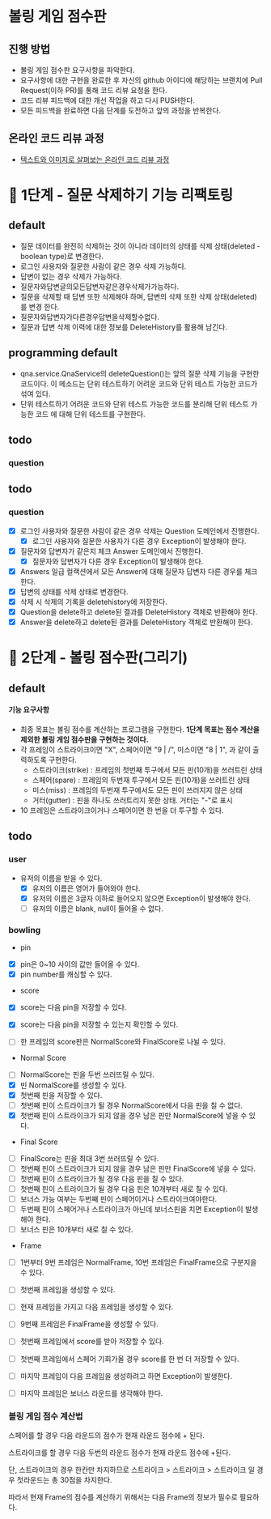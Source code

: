 # 볼링 게임 점수판
## 진행 방법
* 볼링 게임 점수판 요구사항을 파악한다.
* 요구사항에 대한 구현을 완료한 후 자신의 github 아이디에 해당하는 브랜치에 Pull Request(이하 PR)를 통해 코드 리뷰 요청을 한다.
* 코드 리뷰 피드백에 대한 개선 작업을 하고 다시 PUSH한다.
* 모든 피드백을 완료하면 다음 단계를 도전하고 앞의 과정을 반복한다.

## 온라인 코드 리뷰 과정
* [텍스트와 이미지로 살펴보는 온라인 코드 리뷰 과정](https://github.com/next-step/nextstep-docs/tree/master/codereview)

# 🚀 1단계 - 질문 삭제하기 기능 리팩토링

## default

- 질문 데이터를 완전히 삭제하는 것이 아니라 데이터의 상태를 삭제 상태(deleted - boolean type)로 변경한다.
- 로그인 사용자와 질문한 사람이 같은 경우 삭제 가능하다.
- 답변이 없는 경우 삭제가 가능하다.
- 질문자와답변글의모든답변자같은경우삭제가가능하다.
- 질문을 삭제할 때 답변 또한 삭제해야 하며, 답변의 삭제 또한 삭제 상태(deleted)를 변경
  한다.
- 질문자와답변자가다른경우답변을삭제할수없다.
- 질문과 답변 삭제 이력에 대한 정보를 DeleteHistory를 활용해 남긴다.

## programming default

- qna.service.QnaService의 deleteQuestion()는 앞의 질문 삭제 기능을 구현한 코드이다. 이 메소드는 단위 테스트하기 어려운 코드와 단위 테스트 가능한 코드가 섞여 있다.
- 단위 테스트하기 어려운 코드와 단위 테스트 가능한 코드를 분리해 단위 테스트 가능한 코드 에 대해 단위 테스트를 구현한다.

## todo

### question

## todo

### question

- [x] 로그인 사용자와 질문한 사람이 같은 경우 삭제는 Question 도메인에서 진행한다.
  - [x] 로그인 사용자와 질문한 사용자가 다른 경우 Exception이 발생해야 한다.
- [x] 질문자와 답변자가 같은지 체크 Answer 도메인에서 진행한다.
  - [x] 질문자와 답변자가 다른 경우 Exception이 발생해야 한다.
- [x] Answers 일급 컬랙션에서 모든 Answer에 대해 질문자 답변자 다른 경우를 체크한다.
- [x] 답변의 상태를 삭제 상태로 변경한다.
- [x] 삭제 시 삭제의 기록을 deletehistory에 저장한다.
- [x] Question을 delete하고 delete된 결과를 DeleteHistory 객체로 반환해야 한다.
- [x] Answer을 delete하고 delete된 결과를 DeleteHistory 객체로 반환해야 한다.

# 🚀 2단계 - 볼링 점수판(그리기)

## default

#### 기능 요구사항

- 최종 목표는 볼링 점수를 계산하는 프로그램을 구현한다. **1단계 목표는 점수 계산을 제외한 볼링 게임 점수판을 구현하는 것이다.**
- 각 프레임이 스트라이크이면 "X", 스페어이면 "9 | /", 미스이면 "8 | 1", 과 같이 출력하도록 구현한다.
  - 스트라이크(strike) : 프레임의 첫번째 투구에서 모든 핀(10개)을 쓰러트린 상태
  - 스페어(spare) : 프레임의 두번재 투구에서 모든 핀(10개)을 쓰러트린 상태
  - 미스(miss) : 프레임의 두번재 투구에서도 모든 핀이 쓰러지지 않은 상태
  - 거터(gutter) : 핀을 하나도 쓰러트리지 못한 상태. 거터는 "-"로 표시
- 10 프레임은 스트라이크이거나 스페어이면 한 번을 더 투구할 수 있다.

## todo

### user

- 유저의 이름을 받을 수 있다.
  - [x] 유저의 이름은 영어가 들어와야 한다.
  - [x] 유저의 이름은 3글자 이하로 들어오지 않으면 Exception이 발생해야 한다.
  - [ ] 유저의 이름은 blank, null이 들어올 수 없다.

### bowling

- pin
- [x] pin은 0~10 사이의 값만 들어올 수 있다.
- [x] pin number를 캐싱할 수 있다.

- score
- [x] score는 다음 pin을 저장할 수 있다.
- [x] score는 다음 pin을 저장할 수 있는지 확인할 수 있다.

- [ ] 한 프레임의 score판은 NormalScore와 FinalScore로 나뉠 수 있다.
- Normal Score
- [ ] NormalScore는 핀을 두번 쓰러뜨릴 수 있다.
- [x] 빈 NormalScore를 생성할 수 있다.
- [x] 첫번째 핀을 저장할 수 있다.  
- [ ] 첫번째 핀이 스트라이크가 될 경우 NormalScore에서 다음 핀을 칠 수 없다.
- [x] 첫번째 핀이 스트라이크가 되지 않을 경우 남은 핀만 NormalScore에 넣을 수 있다.
- Final Score
- [ ] FinalScore는 핀을 최대 3번 쓰러뜨릴 수 있다.
- [ ] 첫번째 핀이 스트라이크가 되지 않을 경우 남은 핀만 FinalScore에 넣을 수 있다.
- [ ] 첫번째 핀이 스트라이크가 될 경우 다음 핀을 칠 수 있다.
- [ ] 첫번째 핀이 스트라이크가 될 경우 다음 핀은 10개부터 새로 칠 수 있다.
- [ ] 보너스 가능 여부는 두번째 핀이 스페어이거나 스트라이크여야한다.
- [ ] 두번째 핀이 스페어거나 스트라이크가 아닌데 보너스핀을 치면 Exception이 발생해야 한다.
- [ ] 보너스 핀은 10개부터 새로 칠 수 있다.

- Frame
- [ ] 1번부터 9번 프레임은 NormalFrame, 10번 프레임은 FinalFrame으로 구분지을 수 있다.
- [ ] 첫번째 프레임을 생성할 수 있다.
- [ ] 현재 프레임을 가지고 다음 프레임을 생성할 수 있다.
- [ ] 9번째 프레임은 FinalFrame을 생성할 수 있다.
- [ ] 첫번째 프레임에서 score를 받아 저장할 수 있다.
- [ ] 첫번째 프레임에서 스페어 기회가올 경우 score를 한 번 더 저장할 수 있다.
- [ ] 마지막 프레임이 다음 프레임을 생성하려고 하면 Exception이 발생한다.
- [ ] 마지막 프레임은 보너스 라운드를 생각해야 한다.


### 볼링 게임 점수 계산법

스페어를 할 경우 다음 라운드의 점수가 현재 라운드 점수에 + 된다.

스트라이크를 할 경우 다음 두번의 라운드 점수가 현재 라운드 점수에 +된다.

단, 스트라이크의 경우 한칸만 차지하므로 스트라이크 > 스트라이크 > 스트라이크 일 경우 첫라운드는 총 30점을 차지한다.

따라서 현재 Frame의 점수를 계산하기 위해서는 다음 Frame의 정보가 필수로 필요하다.